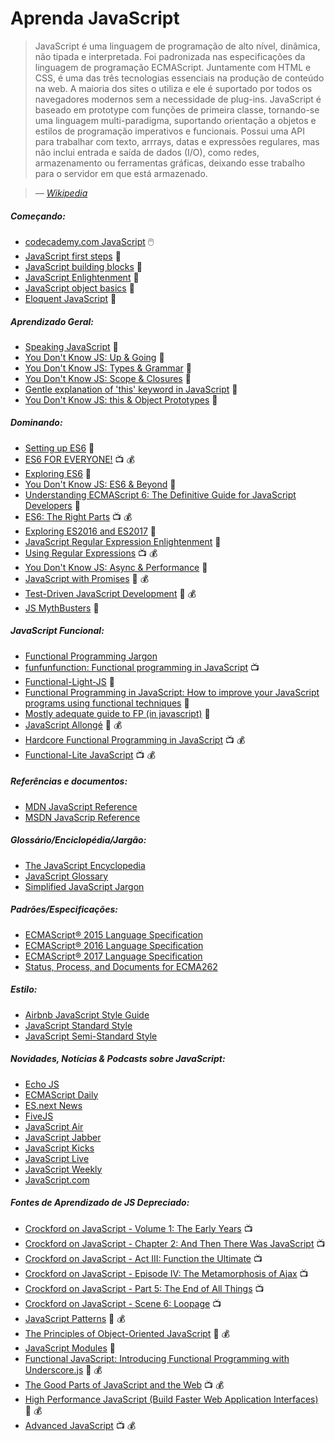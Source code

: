 # Aprenda JavaScript

> JavaScript é uma linguagem de programação de alto nível, dinâmica, não tipada e interpretada. Foi padronizada nas especificações da linguagem de programação ECMAScript. Juntamente com HTML e CSS, é uma das três tecnologias essenciais na produção de conteúdo na web. A maioria dos sites o utiliza e ele é suportado por todos os navegadores modernos sem a necessidade de plug-ins. JavaScript é baseado em prototype com funções de primeira classe, tornando-se uma linguagem multi-paradigma, suportando orientação a objetos e estilos de programação imperativos e funcionais. Possui uma API para trabalhar com texto, arrrays, datas e expressões regulares, mas não inclui entrada e saída de dados (I/O), como redes, armazenamento ou ferramentas gráficas, deixando esse trabalho para o servidor em que está armazenado.

><cite>&#8212; [Wikipedia](https://pt.wikipedia.org/wiki/JavaScript)</cite>

##### Começando:

* [codecademy.com JavaScript](https://www.codecademy.com/en/tracks/javascript) :computer_mouse: 
* [JavaScript first steps](https://developer.mozilla.org/en-US/docs/Learn/JavaScript/First_steps) :book:
* [JavaScript building blocks](https://developer.mozilla.org/en-US/docs/Learn/JavaScript/Building_blocks) :book:
* [JavaScript Enlightenment](http://www.javascriptenlightenment.com/) :book:
* [JavaScript object basics](https://developer.mozilla.org/en-US/docs/Learn/JavaScript/Objects/Basics) :book:
* [Eloquent JavaScript](http://eloquentjavascript.net/) :book:

##### Aprendizado Geral:

* [Speaking JavaScript](http://speakingjs.com/es5/index.html) :book:
* [You Don't Know JS: Up & Going](https://github.com/getify/You-Dont-Know-JS/blob/master/up%20&%20going/README.md#you-dont-know-js-up--going) :book:
* [You Don't Know JS: Types & Grammar](https://github.com/getify/You-Dont-Know-JS/blob/master/types%20&%20grammar/README.md#you-dont-know-js-types--grammar) :book:
* [You Don't Know JS: Scope & Closures](https://github.com/getify/You-Dont-Know-JS/blob/master/scope%20&%20closures/README.md#you-dont-know-js-scope--closures) :book:
* [Gentle explanation of 'this' keyword in JavaScript](http://rainsoft.io/gentle-explanation-of-this-in-javascript/) :book:
* [You Don't Know JS: this & Object Prototypes](https://github.com/getify/You-Dont-Know-JS/blob/master/this%20&%20object%20prototypes/README.md#you-dont-know-js-this--object-prototypes) :book:

##### Dominando:

* [Setting up ES6](https://leanpub.com/setting-up-es6) :book:
* [ES6 FOR EVERYONE!](https://es6.io/) :tv: :moneybag:
* [Exploring ES6](http://exploringjs.com/es6.html) :book:
* [You Don't Know JS: ES6 & Beyond](https://github.com/getify/You-Dont-Know-JS/blob/master/es6%20&%20beyond/README.md#you-dont-know-js-es6--beyond) :book:
* [Understanding ECMAScript 6: The Definitive Guide for JavaScript Developers](https://www.amazon.com/Understanding-ECMAScript-Definitive-JavaScript-Developers/dp/1593277571/ref=as_li_ss_tl?&_encoding=UTF8&tag=fronenddevejo-20&linkCode=ur2&linkId=1ca4f5f23b42aeadad0990ab3bf91ca7&camp=1789&creative=9325) :book:
* [ES6: The Right Parts](https://frontendmasters.com/courses/es6-right-parts/) :tv: :moneybag:
* [Exploring ES2016 and ES2017](http://exploringjs.com/es2016-es2017.html) :book:
* [JavaScript Regular Expression Enlightenment](http://codylindley.com/techpro/2013_05_14__javascript-regular-expression-/) :book:
* [Using Regular Expressions](http://www.lynda.com/Regular-Expressions-tutorials/Using-Regular-Expressions/85870-2.html) :tv: :moneybag:
* [You Don't Know JS: Async & Performance](https://github.com/getify/You-Dont-Know-JS/blob/master/async%20&%20performance/README.md#you-dont-know-js-async--performance) :book:
* [JavaScript with Promises](http://www.amazon.com/JavaScript-Promises-Daniel-Parker/dp/1449373216/ref=pd_sim_sbs_14_5) :book: :moneybag:
* [Test-Driven JavaScript Development](http://www.amazon.com/dp/0321683919/) :book: :moneybag:
* [JS MythBusters](https://mythbusters.js.org/index.html) :book:

##### JavaScript Funcional:

* [Functional Programming Jargon](https://github.com/hemanth/functional-programming-jargon#functional-programming-jargon)
* [funfunfunction: Functional programming in JavaScript](https://www.youtube.com/watch?v=BMUiFMZr7vk&list=PL0zVEGEvSaeEd9hlmCXrk5yUyqUag-n84) :tv:
* [Functional-Light-JS](https://github.com/getify/Functional-Light-JS) :book:
* [Functional Programming in JavaScript: How to improve your JavaScript programs using functional techniques](https://www.amazon.com/Functional-Programming-JavaScript-functional-techniques/dp/1617292826/ref=sr_1_1?&_encoding=UTF8&tag=fronenddevejo-20&linkCode=ur2&linkId=dcc6b0cb7de57fa841f1b178d2d54b9d&camp=1789&creative=9325) :book:
* [Mostly adequate guide to FP (in javascript)](https://drboolean.gitbooks.io/mostly-adequate-guide/content/) :book:
* [JavaScript Allongé](https://leanpub.com/javascriptallongesix) :book: :moneybag:
* [Hardcore Functional Programming in JavaScript](https://frontendmasters.com/courses/functional-javascript/) :tv: :moneybag:
* [Functional-Lite JavaScript](https://frontendmasters.com/courses/functional-js-lite/) :tv: :moneybag:

##### Referências e documentos:

* [MDN JavaScript Reference](https://developer.mozilla.org/en-US/docs/Web/JavaScript/Reference)
* [MSDN JavaScrip Reference](https://msdn.microsoft.com/en-us/library/yek4tbz0.aspx)

##### Glossário/Enciclopédia/Jargão:

* [The JavaScript Encyclopedia](http://www.crockford.com/javascript/encyclopedia/)
* [JavaScript Glossary](https://www.codecademy.com/articles/glossary-javascript)
* [Simplified JavaScript Jargon](http://jargon.js.org/)

##### Padrões/Especificações:

* [ECMAScript® 2015 Language Specification](http://www.ecma-international.org/ecma-262/6.0/index.html)
* [ECMAScript® 2016 Language Specification](https://www.ecma-international.org/ecma-262/7.0/)
* [ECMAScript® 2017 Language Specification](https://tc39.github.io/ecma262/)
* [Status, Process, and Documents for ECMA262](https://github.com/tc39/ecma262)

##### Estilo:

* [Airbnb JavaScript Style Guide](http://airbnb.io/javascript/)
* [JavaScript Standard Style](http://standardjs.com/rules.html)
* [JavaScript Semi-Standard Style](https://github.com/Flet/semistandard)

##### Novidades, Notícias &amp; Podcasts sobre JavaScript:

* [Echo JS](http://www.echojs.com/)
* [ECMAScript Daily](https://ecmascript-daily.github.io/)
* [ES.next News](http://esnextnews.com/)
* [FiveJS](https://fivejs.codeschool.com/)
* [JavaScript Air](https://javascriptair.com/)
* [JavaScript Jabber](https://devchat.tv/js-jabber/)
* [JavaScript Kicks](http://javascriptkicks.com/)
* [JavaScript Live](https://jslive.com/)
* [JavaScript Weekly](http://javascriptweekly.com/)
* [JavaScript.com](https://www.javascript.com/news)

##### Fontes de Aprendizado de JS Depreciado:

* [Crockford on JavaScript - Volume 1: The Early Years](https://www.youtube.com/watch?v=JxAXlJEmNMg) :tv:
* [Crockford on JavaScript - Chapter 2: And Then There Was JavaScript](https://www.youtube.com/watch?v=RO1Wnu-xKoY) :tv:
* [Crockford on JavaScript - Act III: Function the Ultimate](https://www.youtube.com/watch?v=ya4UHuXNygM) :tv:
* [Crockford on JavaScript - Episode IV: The Metamorphosis of Ajax](https://www.youtube.com/watch?v=Fv9qT9joc0M) :tv:
* [Crockford on JavaScript - Part 5: The End of All Things](https://www.youtube.com/watch?v=47Ceot8yqeI) :tv:
* [Crockford on JavaScript - Scene 6: Loopage](https://www.youtube.com/watch?v=QgwSUtYSUqA) :tv:
* [JavaScript Patterns](http://www.amazon.com/gp/product/0596806752/ref=as_li_tl?ie=UTF8&camp=1789&creative=390957&creativeASIN=0596806752&linkCode=as2&tag=fronenddevejo-20&linkId=K56OPQZNQNMPF6QI) :book: :moneybag:
* [The Principles of Object-Oriented JavaScript](http://www.amazon.com/gp/product/1593275404/ref=as_li_tl?ie=UTF8&camp=1789&creative=390957&creativeASIN=1593275404&linkCode=as2&tag=fronenddevejo-20&linkId=NQTZVDOIMJRGMAQM) :book: :moneybag:
* [JavaScript Modules](http://jsmodules.io/cjs.html) :book:
* [Functional JavaScript: Introducing Functional Programming with Underscore.js](http://www.amazon.com/gp/product/1449360726/ref=as_li_tl?ie=UTF8&camp=1789&creative=390957&creativeASIN=1449360726&linkCode=as2&tag=fronenddevejo-20&linkId=BDQC3FTEB3YXTYCK) :book: :moneybag:
* [The Good Parts of JavaScript and the Web](https://frontendmasters.com/courses/good-parts-javascript-web/) :tv: :moneybag:
* [High Performance JavaScript (Build Faster Web Application Interfaces)](http://www.amazon.com/Performance-JavaScript-Faster-Application-Interfaces/dp/059680279X/ref=sr_1_1) :book: :moneybag:
* [Advanced JavaScript](https://frontendmasters.com/courses/advanced-javascript/) :tv: :moneybag:
